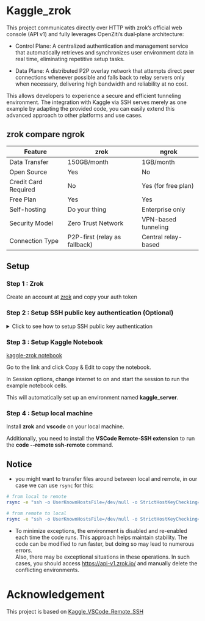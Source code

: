 # Kaggle_zrok
This project communicates directly over HTTP with zrok’s official web console (API v1) and fully leverages OpenZiti’s dual‐plane architecture:

- Control Plane: A centralized authentication and management service that automatically retrieves and synchronizes user environment data in real time, eliminating repetitive setup tasks.

- Data Plane: A distributed P2P overlay network that attempts direct peer connections whenever possible and falls back to relay servers only when necessary, delivering high bandwidth and reliability at no cost.

This allows developers to experience a secure and efficient tunneling environment. The integration with Kaggle via SSH serves merely as one example by adapting the provided code, you can easily extend this advanced approach to other platforms and use cases.




## zrok compare ngrok

| Feature                | zrok          | ngrok               |
| ---------------------- | ------------- | ------------------- |
| Data Transfer       | 150GB/month | 1GB/month           |
| Open Source        | Yes           | No                  |
| Credit Card Required | No          | Yes (for free plan) |
| Free Plan              | Yes           | Yes                 |
| Self-hosting           | Do your thing | Enterprise only     |
| Security Model         | Zero Trust Network | VPN-based tunneling |
| Connection Type	| P2P-first (relay as fallback) | Central relay-based |




## Setup

### Step 1 : Zrok 
Create an account at [zrok](https://zrok.io) and copy your auth token

### Step 2 : Setup SSH public key authentication (Optional)

<details>
<summary>
Click to see how to setup SSH public key authentication

</summary>
Kaggle notebooks are ephemeral Linux servers, so they don't use public key authentication by default.
However, you can still choose to use public key authentication if you prefer.

Follow the prompts. Save the keys in the location ~/.ssh/kaggle_rsa


```sh
ssh-keygen -t rsa -b 4096 -C "kaggle_remote_ssh" -f ~/.ssh/kaggle_rsa
```


Now you got the key pair, what you need to do now is pushing that key to whatever remote server that allows us to fetch it(google drive, or github, gitlab, ...), here i use github

Create a new repo, copy `~/.ssh/kaggle_rsa.pub` to that repo and push it to github(remember to make a public repo), now the public key is available on github, you now need to head over to that repository and click to the public key you've pushed now you click to raw button at the top right and copy the url

You can provide this URL as the authorized_keys_url argument when running zrok_server.py.

```sh
!python3 zrok_server.py --token <zrok token> --authorized_keys_url <key url>
```
</details>

### Step 3 : Setup Kaggle Notebook

[kaggle-zrok notebook](https://www.kaggle.com/code/kayak0/kaggle-zrok) 

Go to the link and click Copy & Edit to copy the notebook.

In Session options, change internet to on and start the session to run the example notebook cells.

This will automatically set up an environment named **kaggle_server**.

### Step 4 : Setup local machine

Install **zrok** and **vscode** on your local machine. 

Additionally, you need to install the **VSCode Remote-SSH extension** to run the **code --remote ssh-remote** command.



## Notice
- you might want to transfer files around between local and remote, in our case we can use `rsync` for this:

```bash
# from local to remote
rsync -e "ssh -o UserKnownHostsFile=/dev/null -o StrictHostKeyChecking=no -i ~/.ssh/kaggle_rsa -p 9191" <path_to_the_local_file> root@127.0.0.1:/kaggle/working
```

```bash
# from remote to local
rsync -e "ssh -o UserKnownHostsFile=/dev/null -o StrictHostKeyChecking=no -i ~/.ssh/kaggle_rsa -p 9191" root@127.0.0.1:<path_to_the_remote_file> <destination_path_in_local>
```

- To minimize exceptions, the environment is disabled and re-enabled each time the code runs. This approach helps maintain stability. The code can be modified to run faster, but doing so may lead to numerous errors.  
Also, there may be exceptional situations in these operations. In such cases, you should access https://api-v1.zrok.io/ and manually delete the conflicting environments.




# Acknowledgement
This project is based on [Kaggle_VSCode_Remote_SSH](https://github.com/buidai123/Kaggle_VSCode_Remote_SSH/tree/feat/zrok-integration)
